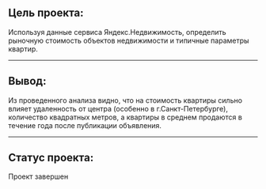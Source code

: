 ## Цель проекта:
Используя данные сервиса Яндекс.Недвижимость, определить рыночную стоимость объектов недвижимости и типичные параметры квартир. 
***
## Вывод:
Из проведенного анализа видно, что на стоимость квартиры сильно влияет удаленность от центра (особенно в г.Санкт-Петербурге), количество квадратных метров, а квартиры в среднем продаются в течение года после публикации объявления.
***
## Статус проекта:
Проект завершен


